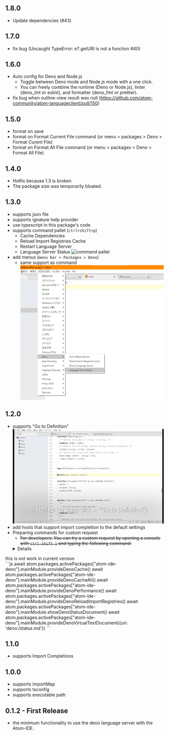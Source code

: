 ## 1.8.0
- Update dependencies (#43)

## 1.7.0
- fix bug (Uncaught TypeError: e?.getURI is not a function #40)

## 1.6.0
- Auto config for Deno and Node.js
  - Toggle between Deno mode and Node.js mode with a one click.
  - You can freely combine the runtime (Deno or Node.js), linter (deno_lint or
    eslint), and formatter (deno_fmt or prettier).
- fix bug when outline-view result was null (https://github.com/atom-community/atom-languageclient/pull/150)

## 1.5.0
- format on save
- format on Format Current File command (or menu > packages > Deno > Format Curent File)
- format on Format All File command (or menu > packages > Deno > Format All File)

## 1.4.0
 - Hotfix because 1.3 is broken
 - The package size was temporarily bloated.

## 1.3.0
 - supports json file
 - supports ignature help provider
 - use typescript in this package's code
 - supports command pallet (`ctrl+shift+p`)
   - Cache Dependencies
   - Reload Import Registries Cache
   - Restart Language Server
   - Language Server Status
     ![command pallet](./screenshot/command_pallet.gif)
 - add menus (`menu bar > Packages > Deno`)
   - same support as command
     ![menu bar](./screenshot/menu_bar.jpg)


## 1.2.0
 - supports "Go to Definition"
![using go to definition](./screenshot/go_to_definition.gif "using go to definition")
 - add hosts that support import completion to the default settings
 - Preparing commands for custom request
   - ~~For developers: You can try a custom request by opening a console with `ctrl-shift-i` and typing the following command:~~
   <details>
<summary>this is not work in current version</summary>
```js
await atom.packages.activePackages["atom-ide-deno"].mainModule.provideDenoCache()
await atom.packages.activePackages["atom-ide-deno"].mainModule.provideDenoCacheAll()
await atom.packages.activePackages["atom-ide-deno"].mainModule.provideDenoPerformance()
await atom.packages.activePackages["atom-ide-deno"].mainModule.provideDenoReloadImportRegistries()
await atom.packages.activePackages["atom-ide-deno"].mainModule.showDenoStatusDocument()
await atom.packages.activePackages["atom-ide-deno"].mainModule.provideDenoVirtualTextDocument({uri: 'deno:/status.md'})
```
</details>

## 1.1.0
 - supports Import Completions

## 1.0.0
 - supports importMap
 - supports tsconfig
 - supports executable path

## 0.1.2 - First Release
 - the minimum functionality to use the deno language server with the Atom-IDE.
